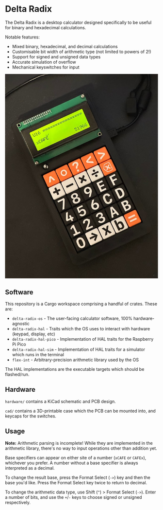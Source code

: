 # Delta Radix

The Delta Radix is a desktop calculator designed specifically to be useful for binary and
hexadecimal calculations.

Notable features:

- Mixed binary, hexadecimal, and decimal calculations
- Customisable bit width of arithmetic type (not limited to powers of 2!)
- Support for signed and unsigned data types
- Accurate simulation of overflow 
- Mechanical keyswitches for input

![The Delta Radix calculator, assembled into a black 3D-printed case, with a mixture of black, white, and orange buttons. The black-on-green LCD display is showing the calculation "xCAFE", which evaluates to "51966" in decimal.](img/radix.jpg)

## Software

This repository is a Cargo workspace comprising a handful of crates. These are:

- `delta-radix-os` - The user-facing calculator software, 100% hardware-agnostic
- `delta-radix-hal` - Traits which the OS uses to interact with hardware (keypad, display, etc)
- `delta-radix-hal-pico` - Implementation of HAL traits for the Raspberry Pi Pico
- `delta-radix-hal-sim` - Implementation of HAL traits for a simulator which runs in the terminal
- `flex-int` - Arbitrary-precision arithmetic library used by the OS

The HAL implementations are the executable targets which should be flashed/run.

## Hardware

`hardware/` contains a KiCad schematic and PCB design.

`cad/` contains a 3D-printable case which the PCB can be mounted into, and keycaps for the switches.

## Usage

**Note:** Arithmetic parsing is incomplete! While they are implemented in the arithmetic library,
there's no way to input operations other than addition yet.

Base specifiers can appear on either site of a number (`xCAFE` or `CAFEx`), whichever you prefer. A
number without a base specifier is always interpreted as a decimal.

To change the result base, press the Format Select (`->`) key and then the base you'd like. Press
the Format Select key twice to return to decimal.

To change the arithmetic data type, use Shift (`^`) > Format Select (`->`). Enter a number of bits,
and use the `+`/`-` keys to choose signed or unsigned respectively.
